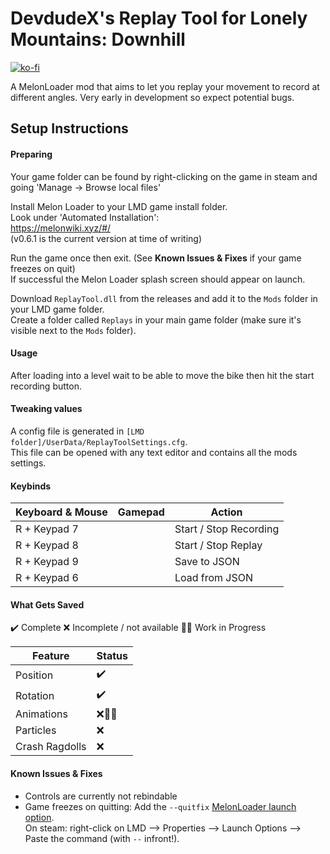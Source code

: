 # DevdudeX's Replay Tool for Lonely Mountains: Downhill
[![ko-fi](https://ko-fi.com/img/githubbutton_sm.svg)](https://ko-fi.com/L4L5S9BK3)

A MelonLoader mod that aims to let you replay your movement to record at different angles.
Very early in development so expect potential bugs.


## Setup Instructions
#### Preparing
Your game folder can be found by right-clicking on the game in steam and going 'Manage -> Browse local files'  

Install Melon Loader to your LMD game install folder.  
Look under 'Automated Installation':  
https://melonwiki.xyz/#/  
(v0.6.1 is the current version at time of writing)  

Run the game once then exit. (See **Known Issues & Fixes** if your game freezes on quit)  
If successful the Melon Loader splash screen should appear on launch. 

Download `ReplayTool.dll` from the releases and add it to the `Mods` folder in your LMD game folder.  
Create a folder called `Replays` in your main game folder (make sure it's visible next to the `Mods` folder).  


#### Usage
After loading into a level wait to be able to move the bike then hit the start recording button.  

#### Tweaking values
A config file is generated in `[LMD folder]/UserData/ReplayToolSettings.cfg`.  
This file can be opened with any text editor and contains all the mods settings.  


#### Keybinds
| Keyboard & Mouse      | Gamepad      | Action                               |
| ---                   | ---          | ---                                  |
| R + Keypad 7          |              | Start / Stop Recording               |
| R + Keypad 8          |              | Start / Stop Replay                  |
| R + Keypad 9          |              | Save to JSON                         |
| R + Keypad 6          |              | Load from JSON                       |

#### What Gets Saved
:heavy_check_mark: Complete
:x: Incomplete / not available
:construction::wrench: Work in Progress

| Feature                  | Status               
| ---                      | ---                  
| Position                 |:heavy_check_mark:    
| Rotation                 |:heavy_check_mark:    
| Animations               |:x::construction::wrench:
| Particles                |:x:                   
| Crash Ragdolls           |:x:                   


#### Known Issues & Fixes
- Controls are currently not rebindable
- Game freezes on quitting: Add the `--quitfix` [MelonLoader launch option](https://github.com/LavaGang/MelonLoader#launch-options).  
On steam: right-click on LMD --> Properties --> Launch Options --> Paste the command (with `--` infront!).

